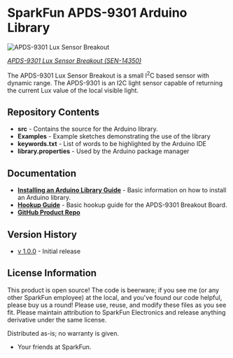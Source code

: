 SparkFun APDS-9301 Arduino Library
==========


![APDS-9301 Lux Sensor Breakout](https://cdn.sparkfun.com//assets/parts/1/2/3/3/5/14350-01.jpg)  

[*APDS-9301 Lux Sensor Breakout (SEN-14350)*](https://www.sparkfun.com/products/14350)

The APDS-9301 Lux Sensor Breakout is a small I<sup>2</sup>C based sensor with dynamic range. The APDS-9301 is an I2C light sensor capable of returning the current Lux value of the local visible light. 

Repository Contents
-------------------
* **src** - Contains the source for the Arduino library.
* **Examples** - Example sketches demonstrating the use of the library
* **keywords.txt** - List of words to be highlighted by the Arduino IDE
* **library.properties** - Used by the Arduino package manager

Documentation
-------------------
* **[Installing an Arduino Library Guide](https://learn.sparkfun.com/tutorials/installing-an-arduino-library)** - Basic information on how to install an Arduino library.
* **[Hookup Guide](https://learn.sparkfun.com/tutorials/apds-9301-sensor-hookup-guide)** - Basic hookup guide for the APDS-9301 Breakout Board.
* **[GitHub Product Repo](https://github.com/sparkfun/APDS-9301_Breakout)**

Version History
-------------------

* [v 1.0.0](https://github.com/sparkfun/SparkFun_APDS9301_Library/tree/V_1.0.0) - Initial release


License Information
-------------------
This product is open source! 
The code is beerware; if you see me (or any other SparkFun employee) at the local, and you've found our code helpful, please buy us a round!
Please use, reuse, and modify these files as you see fit. Please maintain attribution to SparkFun Electronics and release anything derivative under the same license.

Distributed as-is; no warranty is given.

- Your friends at SparkFun.

